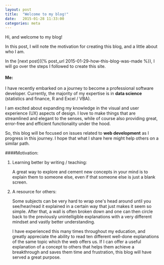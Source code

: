 ```yaml
---
layout: post
title:  "Welcome to my blog!"
date:   2015-01-28 11:33:00
categories: meta
---
```

Hi, and welcome to my blog!

In this post, I will note the motivation for creating this blog, and a little about who I am.

In the [next post]({% post_url 2015-01-29-how-this-blog-was-made %}), I will go over the steps I followed to create this site.

#### Me: 
I have recently embarked on a journey to become a professional software developer. Currently, the majority of my expertise is in **data science** (statistics and finance, R and Excel / VBA). 

I am excited about expanding my knowledge in the visual and user experience (UX) aspects of design. I love to make things that are streamlined and elegant to the senses, while of course also providing great, error-free and efficient functionality under the hood.

So, this blog will be focused on issues related to **web development** as I progress in this journey.  I hope that what I share here might help others on a similar path.

####Motivation:

1. Learning better by writing / teaching:

    A great way to explore and cement new concepts in your mind is to explain them to someone else, even if that someone else is just a blank screen.

2. A resource for others:
  
    Some subjects can be very hard to wrap one's head around until you see/hear/read it explained in a certain way that just makes it seem so simple. After that, a wall is often broken down and one can then circle back to the previously unintelligible explanations with a very different mindset and vastly better understanding. 

    I have experienced this many times throughout my education, and greatly appreciate the ability to read ten different well-done explanations of the same topic which the web offers us. If I can offer a useful explanation of a concept to others that helps them achieve a breakthrough and saves them time and frustration, this blog will have served a great purpose.
